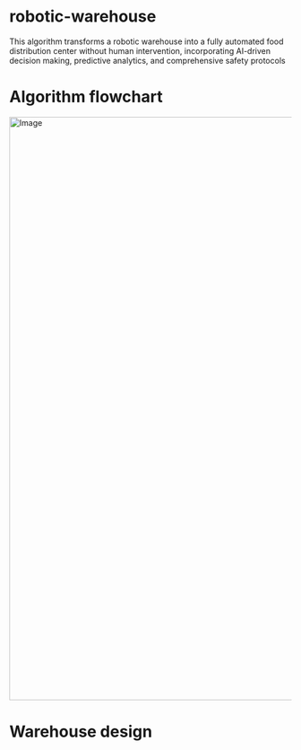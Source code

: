 # robotic-warehouse
This algorithm transforms a robotic warehouse into a fully automated food distribution center without human intervention, incorporating AI-driven decision making, predictive analytics, and comprehensive safety protocols

# Algorithm flowchart 
<img width="843" height="1039" alt="Image" src="https://github.com/user-attachments/assets/604c7704-c277-419b-8ad1-f161eec6c0ac" />

# Warehouse design
